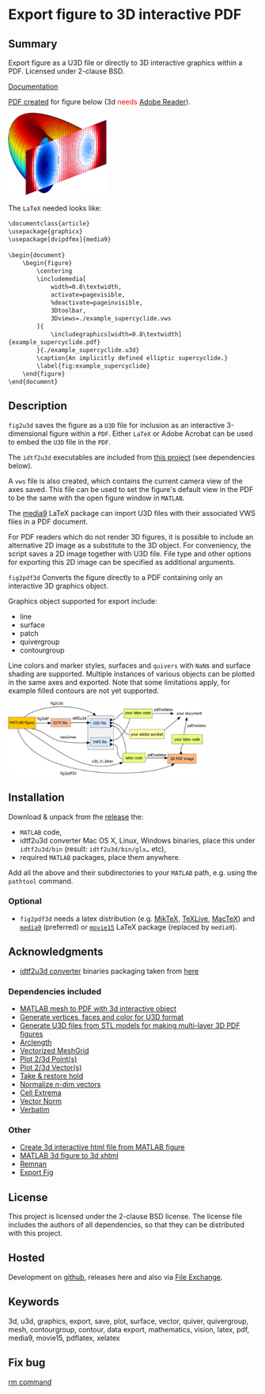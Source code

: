 Export figure to 3D interactive PDF
===================================

Summary
-------
Export figure as a U3D file or directly to 3D interactive graphics within a PDF.
Licensed under 2-clause BSD.

[Documentation](https://github.com/johnyf/binaries/raw/master/fig2u3d/fig2u3d_manual.pdf)

[PDF created](https://github.com/johnyf/binaries/raw/master/fig2u3d/example.pdf) for figure below (3d <font color="red">needs</font> [Adobe Reader](http://get.adobe.com/reader/)).

<img src="https://raw.githubusercontent.com/johnyf/binaries/master/fig2u3d/logo.png" width=200>

The `LaTeX` needed looks like:

```
\documentclass{article}
\usepackage{graphicx}
\usepackage[dvipdfmx]{media9}

\begin{document}
	\begin{figure}
		\centering
		\includemedia[
			width=0.8\textwidth,
			activate=pagevisible,
			%deactivate=pageinvisible,
			3Dtoolbar,
			3Dviews=./example_supercyclide.vws
		]{
			\includegraphics[width=0.8\textwidth]{example_supercyclide.pdf}
		}{./example_supercyclide.u3d}
		\caption{An implicitly defined elliptic supercyclide.}
		\label{fig:example_supercyclide}
	\end{figure}
\end{document}
```

## Description
`fig2u3d` saves the figure as a `U3D` file for inclusion as an interactive 3-dimensional figure within a `PDF`. Either `LaTeX` or Adobe Acrobat can be used to embed the `U3D` file in the `PDF`.

The `idtf2u3d` executables are included from [this project](http://sourceforge.net/projects/u3d/) (see dependencies below).

A `vws` file is also created, which contains the current camera view of the axes saved. This file can be used to set the figure's default view in the PDF to be the same with the open figure window in `MATLAB`.

The [media9](http://www.ctan.org/tex-archive/macros/latex/contrib/media9) LaTeX package can import U3D files with their associated VWS files in a PDF document.

For PDF readers which do not render 3D figures, it is possible to include an alternative 2D image as a substitute to the 3D object. For conveniency, the script saves a 2D image together with U3D file. File type and other options for exporting this 2D image can be specified as additional arguments.

`fig2pdf3d` Converts the figure directly to a PDF containing only an interactive 3D graphics object.

Graphics object supported for export include:

- line
- surface
- patch
- quivergroup
- contourgroup

Line colors and marker styles, surfaces and `quivers` with `NaN`s and surface shading are supported. Multiple instances of various objects can be plotted in the same axes and exported. Note that some limitations apply, for example filled contours are not yet supported.

<img src="https://raw.githubusercontent.com/johnyf/binaries/master/fig2u3d/fig2u3d_workflow.png" width=400>

## Installation

Download & unpack from the [release](https://github.com/johnyf/fig2u3d/releases) the:

- `MATLAB` code,
- idtf2u3d converter Mac OS X, Linux, Windows binaries, place this under `idtf2u3d/bin` (result: `idtf2u3d/bin/glx…` etc),
- required `MATLAB` packages, place them anywhere.

Add all the above and their subdirectories to your `MATLAB` path, e.g. using the `pathtool` command.

### Optional
- `fig2pdf3d` needs a latex distribution (e.g. [MikTeX](http://miktex.org/), [TeXLive](http://www.tug.org/texlive/), [MacTeX](http://tug.org/mactex/)) and [`media9`](http://www.ctan.org/pkg/media9) (preferred) or [`movie15`](http://www.ctan.org/pkg/movie15) LaTeX package (replaced by `media9`).

## Acknowledgments
- [idtf2u3d converter](http://sourceforge.net/projects/u3d/) binaries packaging taken from [here](http://www.mathworks.com/matlabcentral/fileexchange/25383-matlab-mesh-to-pdf-with-3d-interactive-object)

### Dependencies included
- [MATLAB mesh to PDF with 3d interactive object](http://www.mathworks.com/matlabcentral/fileexchange/25383-matlab-mesh-to-pdf-with-3d-interactive-object)
- [Generate vertices, faces and color for U3D format](http://www.mathworks.com/matlabcentral/fileexchange/27245-generate-vertices-faces-and-color-for-u3d-format)
- [Generate U3D files from STL models for making multi-layer 3D PDF figures](http://www.mathworks.com/matlabcentral/fileexchange/31413-generate-u3d-files-from-stl-models-for-making-multilayer-3d-pdf-figures)
- [Arclength](http://www.mathworks.com/matlabcentral/fileexchange/34871-arclength)
- [Vectorized MeshGrid](http://www.mathworks.com/matlabcentral/fileexchange/35036-vectorized-meshgrid)
- [Plot 2/3d Point(s)](http://www.mathworks.com/matlabcentral/fileexchange/34731-plot-23d-points)
- [Plot 2/3d Vector(s)](http://www.mathworks.com/matlabcentral/fileexchange/35224-plot-23d-vectors)
- [Take & restore hold](http://www.mathworks.com/matlabcentral/fileexchange/36641-take-restore-hold)
- [Normalize n-dim vectors](http://www.mathworks.com/matlabcentral/fileexchange/36248-normalize-n-d-vectors-in-single-matrix-or-n-component-matrices)
- [Cell Extrema](http://www.mathworks.com/matlabcentral/fileexchange/35983-cell-extrema)
- [Vector Norm](http://www.mathworks.com/matlabcentral/fileexchange/10708-vector-norm)
- [Verbatim](http://www.mathworks.com/matlabcentral/fileexchange/23194-verbatim-get-the-text-of-a-block-comment)

### Other
- [Create 3d interactive html file from MATLAB figure](http://www.mathworks.com/matlabcentral/fileexchange/27333-create-3d-interactive-html-file-from-matlab-surface)
- [MATLAB 3d figure to 3d xhtml](http://www.mathworks.com/matlabcentral/fileexchange/32207-matlab-3d-figure-to-3d-xhtml)
- [Remnan](http://www.mathworks.com/matlabcentral/fileexchange/10863-remnan)
- [Export Fig](http://www.mathworks.com/matlabcentral/fileexchange/23629-exportfig)

## License
This project is licensed under the 2-clause BSD license.
The license file includes the authors of all dependencies, so that they can be distributed with this project.

## Hosted
Development on [github](https://github.com/johnyf/fig2u3d), releases here and also via [File Exchange](http://www.mathworks.com/matlabcentral/fileexchange/37640-export-figure-to-3d-interactive-pdf).

## Keywords
3d, u3d, graphics, export, save, plot, surface, vector, quiver, quivergroup, mesh, contourgroup, contour, data export, mathematics, vision, latex, pdf, media9, movie15, pdflatex, xelatex

## Fix bug
[rm command](https://github.com/johnyf/fig2u3d/issues/1)
